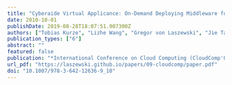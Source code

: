 ```yaml
---
title: "Cyberaide Virtual Applicance: On-Demand Deploying Middleware for Cyberinfrastructure"
date: 2010-10-01
publishDate: 2019-08-28T18:07:51.907300Z
authors: ["Tobias Kurze", "Lizhe Wang", "Gregor von Laszewski", "Jie Tao", "Marcel Kunze", "Fugang Wang", "David Kramer", "Wolfgang Karl", "Jaliya Ekanayake"]
publication_types: ["6"]
abstract: ""
featured: false
publication: "*International Conference on Cloud Computing (CloudComp'09)*"
url_pdf: "https://laszewski.github.io/papers/09-cloudcomp/paper.pdf"
doi: "10.1007/978-3-642-12636-9_10"
---
```


